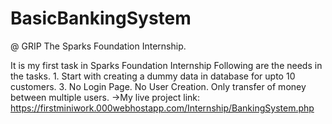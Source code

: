 # BasicBankingSystem
@ GRIP The Sparks Foundation Internship.

It is my first task in Sparks Foundation Internship
Following are the needs in the tasks.
    1.   Start with creating a dummy data in database for upto 10 
         customers. 
    3.  No Login Page. No User Creation. Only transfer of money 
        between multiple users.
->My live project link: https://firstminiwork.000webhostapp.com/Internship/BankingSystem.php

